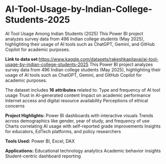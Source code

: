 # AI-Tool-Usage-by-Indian-College-Students-2025

AI Tool Usage Among Indian Students (2025) This Power BI project analyzes survey data from 496 Indian college students (May 2025), highlighting their usage of AI tools such as ChatGPT, Gemini, and GitHub Copilot for academic purposes.

**Link to data set**:https://www.kaggle.com/datasets/rakeshkapilavai/ai-tool-usage-by-indian-college-students-2025
This Power BI project analyzes survey data from 496 Indian college students (May 2025), highlighting their usage of AI tools such as ChatGPT, Gemini, and GitHub Copilot for academic purposes.

The dataset includes **16 attributes** related to:
Type and frequency of AI tool usage
Trust in AI-generated content
Impact on academic performance
Internet access and digital resource availability
Perceptions of ethical concerns

**Project Highlights:**
Power BI dashboards with interactive visuals
Trends across demographics like gender, year of study, and frequency of use
Charts correlating AI usage with self-reported grade improvements
Insights for educators, EdTech platforms, and policy researchers

**Tools Used:**
Power BI, Excel, DAX

**Applications:**
Educational technology analytics
Academic behavior insights
Student-centric dashboard reporting
